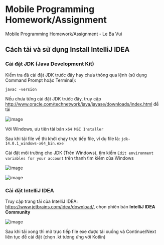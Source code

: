 # Mobile Programming Homework/Assignment
Mobile Programming Homework/Assignment - Le Ba Vui

## Cách tải và sử dụng Install IntelliJ IDEA
### Cài đặt JDK (Java Development Kit)
Kiểm tra đã cài đặt JDK trước đây hay chưa thông qua lệnh (sử dụng Command Prompt hoặc Terminal):
```
javac -version
```

Nếu chưa từng cài đặt JDK trước đây, truy cập http://www.oracle.com/technetwork/java/javase/downloads/index.html để tải

![image](https://github.com/user-attachments/assets/3bda8d36-bd02-4af9-877a-868b23f64f6e)

Với Windows, ưu tiên tải bản `x64 MSI Installer`

Sau khi tải file về thì khởi chạy trực tiếp file, ví dụ file là: `jdk-14.0.1_windows-x64_bin.exe` 


Cài đặt môi trường cho JDK (Trên Windows), tìm kiếm `Edit environment variables for your account` trên thanh tìm kiếm của Windows 

![image](https://github.com/user-attachments/assets/1fa54aac-ac50-4593-8b74-ccad8105b1ad)

![image](https://github.com/user-attachments/assets/c2bea89e-31c9-4f97-b940-73b9fda3145e)

### Cài đặt IntelliJ IDEA
Truy cập trang tải của IntelliJ IDEA: https://www.jetbrains.com/idea/download/, chọn phiên bản **IntelliJ IDEA Community**

![image](https://github.com/user-attachments/assets/9d78e5ca-bb3b-4fd1-9b7b-12f46adad1d9)

Sau khi tải xong thì mở trực tiếp file exe được tải xuống và Continue/Next liên tục để cài đặt (chọn .kt tương ứng với Kotlin)

